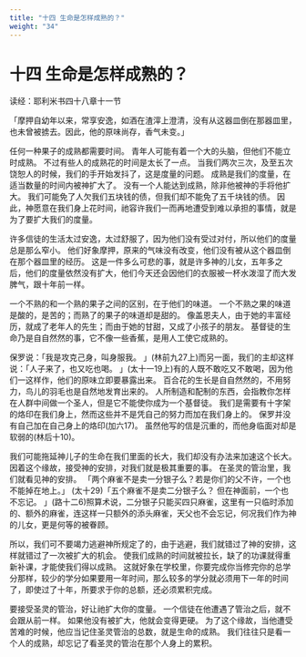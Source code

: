 ```yaml
---
title: "十四 生命是怎样成熟的？"
weight: "34"
---
```


# 十四 生命是怎样成熟的？


读经：耶利米书四十八章十一节

「摩押自幼年以来，常享安逸，如酒在渣滓上澄清，没有从这器皿倒在那器皿里，也未曾被掳去。因此，他的原味尚存，香气未变。」

任何一种果子的成熟都需要时间。
青年人可能有着一个大的头脑，但他们不能立时成熟。
不过有些人的成熟花的时间是太长了一点。
当我们两次三次，及至五次饶恕人的时候，我们的手开始发抖了，这是度量的问题。
成熟是我们的度量，在适当数量的时间内被神扩大了。
没有一个人能达到成熟，除非他被神的手将他扩大。
我们可能免了人欠我们五块钱的债，但我们却不能免了五千块钱的债。
因此，神愿意在我们身上花时间，祂容许我们一而再地遭受到难以承担的事情，就是为了要扩大我们的度量。

许多信徒的生活太过安逸，太过舒服了，因为他们没有受过对付，所以他们的度量总是那么窄小。
他们好象摩押，原来的气味没有改变，他们没有被从这个器皿倒在那个器皿里的经历。
这是一件多么可悲的事，就是许多神的儿女，五年多之后，他们的度量依然没有扩大，他们今天还会因他们的衣服被一杯水泼湿了而大发脾气，跟十年前一样。

一个不熟的和一个熟的果子之间的区别，在于他们的味道。
一个不熟之果的味道是酸的，是苦的；而熟了的果子的味道却是甜的。
像盖恩夫人，由于她的丰富经历，就成了老年人的先生；而由于她的甘甜，又成了小孩子的朋友。
基督徒的生命乃是自自然然的事，它不像一些香蕉，是用人工使它成熟的。

保罗说：「我是攻克己身，叫身服我。
」(林前九27上)而另一面，我们的主却这样说：「人子来了，也又吃也喝。
」(太十一19上)有的人既不敢吃又不敢喝，因为他们一这样作，他们的原味立即要暴露出来。
百合花的生长是自自然然的，不用努力，鸟儿的羽毛也是自然地发育出来的。
人所制造和配制的东西，会指教你怎样在人群中间做一个圣人，但是它不能使你成为一个基督徒。
我们是需要有十字架的烙印在我们身上，然而这些并不是凭自己的努力而加在我们身上的。
保罗并没有自己加在自己身上的烙印(加六17)。
虽然他写的信是沉重的，而他身临面对却是软弱的(林后十10)。

我们可能拖延神儿子的生命在我们里面的长大，我们却没有办法来加速这个长大。
因着这个缘故，接受神的安排，对我们就是极其重要的事。
在圣灵的管治里，我们就看见神的安排。
「两个麻雀不是卖一分银子么？若是你们的父不许，一个也不能掉在地上。」
(太十29)「五个麻雀不是卖二分银子么？
但在神面前，一个也不忘记。
」(路十二6)照算术说，二分银子只能买四只麻雀，这里有一只临时添加的、额外的麻雀，连这样一只额外的添头麻雀，天父也不会忘记，何况我们作为神的儿女，更是何等的被眷顾。

所以，我们可不要竭力逃避神所规定了的，由于逃避，我们就错过了神的安排，这样就错过了一次被扩大的机会。
使我们成熟的时间就被拉长，缺了的功课就得重新补课，才能使我们得以成熟。
这就好象在学校里，你要完成你当修完你的总学分那样，较少的学分如果要用一年时间，那么较多的学分就必须用下一年的时间了，即使过了十年，所要求于你的总额，还必须累积完成。

要接受圣灵的管治，好让祂扩大你的度量。
一个信徒在他遭遇了管治之后，就不会跟从前一样。
如果他没有被扩大，他就会变得更硬。
为了这个缘故，当他遭受苦难的时候，他应当记住圣灵管治的总数，就是生命的成熟。
我们往往只是看一个人的成熟，却忘记了看圣灵的管治在那个人身上的累积。

